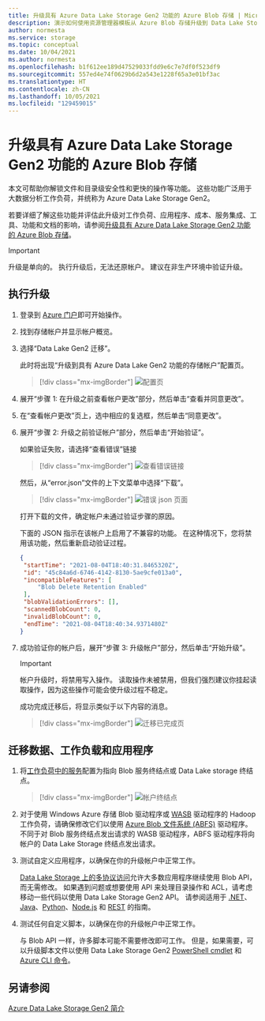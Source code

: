 ```yaml
---
title: 升级具有 Azure Data Lake Storage Gen2 功能的 Azure Blob 存储 | Microsoft Docs
description: 演示如何使用资源管理器模板从 Azure Blob 存储升级到 Data Lake Storage。
author: normesta
ms.service: storage
ms.topic: conceptual
ms.date: 10/04/2021
ms.author: normesta
ms.openlocfilehash: b1f612ee189d47529033fdd9e6c7e7df0f523df9
ms.sourcegitcommit: 557ed4e74f0629b6d2a543e1228f65a3e01bf3ac
ms.translationtype: HT
ms.contentlocale: zh-CN
ms.lasthandoff: 10/05/2021
ms.locfileid: "129459015"
---
```

#  <a name="upgrade-azure-blob-storage-with-azure-data-lake-storage-gen2-capabilities"></a>升级具有 Azure Data Lake Storage Gen2 功能的 Azure Blob 存储

本文可帮助你解锁文件和目录级安全性和更快的操作等功能。 这些功能广泛用于大数据分析工作负荷，并统称为 Azure Data Lake Storage Gen2。 

若要详细了解这些功能并评估此升级对工作负荷、应用程序、成本、服务集成、工具、功能和文档的影响，请参阅[升级具有 Azure Data Lake Storage Gen2 功能的 Azure Blob 存储](upgrade-to-data-lake-storage-gen2.md)。

> [!IMPORTANT]
> 升级是单向的。 执行升级后，无法还原帐户。 建议在非生产环境中验证升级。

## <a name="perform-the-upgrade"></a>执行升级

1. 登录到 [Azure 门户](https://portal.azure.com/)即可开始操作。

2. 找到存储帐户并显示帐户概览。

3. 选择“Data Lake Gen2 迁移”。

   此时将出现“升级到具有 Azure Data Lake Gen2 功能的存储帐户”配置页。

   > [!div class="mx-imgBorder"]
   > ![配置页](./media/upgrade-to-data-lake-storage-gen2-how-to/upgrade-to-an-azure-data-lake-gen2-account-page.png)

4. 展开“步骤 1: 在升级之前查看帐户更改”部分，然后单击“查看并同意更改”。

5. 在“查看帐户更改”页上，选中相应的复选框，然后单击“同意更改”。

6. 展开“步骤 2: 升级之前验证帐户”部分，然后单击“开始验证”。

   如果验证失败，请选择“查看错误”链接

   > [!div class="mx-imgBorder"]
   > ![查看错误链接](./media/upgrade-to-data-lake-storage-gen2-how-to/validation-errors.png)

   然后，从“error.json”文件的上下文菜单中选择“下载”。

   > [!div class="mx-imgBorder"]
   > ![错误 json 页面](./media/upgrade-to-data-lake-storage-gen2-how-to/error-json.png)

   打开下载的文件，确定帐户未通过验证步骤的原因。 

   下面的 JSON 指示在该帐户上启用了不兼容的功能。 在这种情况下，您将禁用该功能，然后重新启动验证过程。

   ```json
   {
    "startTime": "2021-08-04T18:40:31.8465320Z",
    "id": "45c84a6d-6746-4142-8130-5ae9cfe013a0",
    "incompatibleFeatures": [
        "Blob Delete Retention Enabled"
    ],
    "blobValidationErrors": [],
    "scannedBlobCount": 0,
    "invalidBlobCount": 0,
    "endTime": "2021-08-04T18:40:34.9371480Z"
   }
   ```

7. 成功验证你的帐户后，展开“步骤 3: 升级帐户”部分，然后单击“开始升级”。

   > [!IMPORTANT]
   > 帐户升级时，将禁用写入操作。 读取操作未被禁用，但我们强烈建议你挂起读取操作，因为这些操作可能会使升级过程不稳定。

   成功完成迁移后，将显示类似于以下内容的消息。 

   > [!div class="mx-imgBorder"]
   > ![迁移已完成页](./media/upgrade-to-data-lake-storage-gen2-how-to/upgrade-to-an-azure-data-lake-gen2-account-completed.png)

## <a name="migrate-data-workloads-and-applications"></a>迁移数据、工作负载和应用程序 

1. 将[工作负荷中的服务](data-lake-storage-integrate-with-azure-services.md)配置为指向 Blob 服务终结点或 Data Lake storage 终结点。

   > [!div class="mx-imgBorder"]
   > ![帐户终结点](./media/upgrade-to-data-lake-storage-gen2-how-to/storage-endpoints.png)
  
3. 对于使用 Windows Azure 存储 Blob 驱动程序或 [WASB](https://hadoop.apache.org/docs/current/hadoop-azure/index.html) 驱动程序的 Hadoop 工作负荷，请确保修改它们以使用 [Azure Blob 文件系统 (ABFS)](https://hadoop.apache.org/docs/stable/hadoop-azure/abfs.html) 驱动程序。 不同于对 Blob 服务终结点发出请求的 WASB 驱动程序，ABFS 驱动程序将向帐户的 Data Lake Storage 终结点发出请求。

2. 测试自定义应用程序，以确保在你的升级帐户中正常工作。 

   [Data Lake Storage 上的多协议访问](data-lake-storage-multi-protocol-access.md)允许大多数应用程序继续使用 Blob API，而无需修改。 如果遇到问题或想要使用 API 来处理目录操作和 ACL，请考虑移动一些代码以使用 Data Lake Storage Gen2 API。 请参阅适用于 [.NET](data-lake-storage-directory-file-acl-dotnet.md)、[Java](data-lake-storage-directory-file-acl-java.md)、[Python](data-lake-storage-directory-file-acl-python.md)、[Node.js](data-lake-storage-acl-javascript.md) 和 [REST](/rest/api/storageservices/data-lake-storage-gen2) 的指南。 

3. 测试任何自定义脚本，以确保在你的升级帐户中正常工作。 

   与 Blob API 一样，许多脚本可能不需要修改即可工作。 但是，如果需要，可以升级脚本文件以使用 Data Lake Storage Gen2 [PowerShell cmdlet](data-lake-storage-directory-file-acl-powershell.md) 和 [Azure CLI 命令](data-lake-storage-directory-file-acl-cli.md)。
 

## <a name="see-also"></a>另请参阅

[Azure Data Lake Storage Gen2 简介](data-lake-storage-introduction.md)